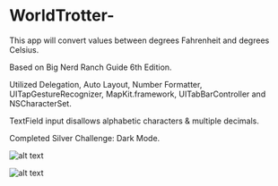 # WorldTrotter-
This app will convert values between degrees Fahrenheit and degrees Celsius. 

Based on Big Nerd Ranch Guide 6th Edition. 

Utilized Delegation, Auto Layout, Number Formatter, UITapGestureRecognizer, MapKit.framework, UITabBarController and NSCharacterSet.

TextField input disallows alphabetic characters & multiple decimals.

Completed Silver Challenge: Dark Mode.

![alt text](https://cloud.githubusercontent.com/assets/26378494/26585587/1ef02e7e-457f-11e7-9835-cfe8bfeed773.png) 

![alt text](https://cloud.githubusercontent.com/assets/26378494/26585614/36d60cac-457f-11e7-8962-0804d1b6e53a.png) 
